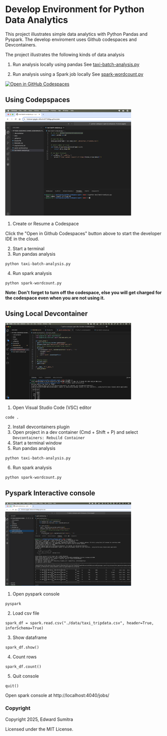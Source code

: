 # Develop Environment for Python Data Analytics
This project illustrates simple data analytics with Python Pandas and Pyspark. The develop enviroment uses Github codespaces and Devcontainers.

The project illustrates the following kinds of data analysis
1. Run analysis locally using pandas
See [taxi-batch-analysis.py](taxi-batch-analysis.py)

2. Run analysis using a Spark job locally
See [spark-wordcount.py](spark-wordcount.py)

[![Open in GitHub Codespaces](https://github.com/codespaces/badge.svg)](https://codespaces.new/esumitra/python-codespace-spark?quickstart=1)


## Using Codepspaces

[<img src="./images/codespaces-pandas.png" width="400"/>](./images/codespaces-pandas.png)

1. Create or Resume a Codespace

Click the "Open in Github Codespaces" button above to start the developer IDE in the cloud.

2. Start a terminal
3. Run pandas analysis
```
python taxi-batch-analysis.py
```
4. Run spark analysis
```
python spark-wordcount.py
```

**Note: Don't forget to turn off the codespace, else you will get charged for the codespace even when you are not using it.**

## Using Local Devcontainer

[<img src="./images/devcontainer-local.png" width="400"/>](./images/devcontainer-local.png)

1. Open Visual Studio Code (VSC) editor
```
code .
```
2. Install devcontainers plugin
3. Open project in a dev container
(Cmd + Shift + P) and select `Devcontainers: Rebuild Container`
4. Start a terminal window
5. Run pandas analysis
```
python taxi-batch-analysis.py
```
6. Run spark analysis
```
python spark-wordcount.py
```

## Pyspark Interactive console

[<img src="./images/codespaces-pyspark.png" width="400"/>](./images/codespaces-pyspark.png)

1. Open pyspark console
```
pyspark
```
2. Load csv file
```
spark_df = spark.read.csv("./data/taxi_tripdata.csv", header=True, inferSchema=True)
```
3. Show dataframe
```
spark_df.show()
```
4. Count rows
```
spark_df.count()
```
5. Quit console
```
quit()
```

Open spark console at http://localhost:4040/jobs/

### Copyright
Copyright 2025, Edward Sumitra

Licensed under the MIT License.
